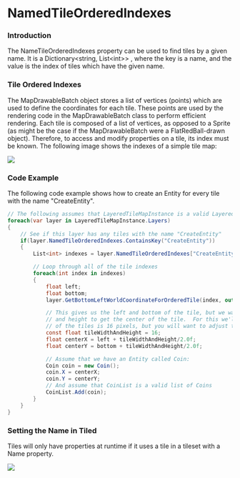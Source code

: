 # NamedTileOrderedIndexes

### Introduction

The NameTileOrderedIndexes property can be used to find tiles by a given name. It is a Dictionary\<string, List\<int>> , where the key is a name, and the value is the index of tiles which have the given name.

### Tile Ordered Indexes

The MapDrawableBatch object stores a list of vertices (points) which are used to define the coordinates for each tile. These points are used by the rendering code in the MapDrawableBatch class to perform efficient rendering. Each tile is composed of a list of vertices, as opposed to a Sprite (as might be the case if the MapDrawableBatch were a FlatRedBall-drawn object). Therefore, to access and modify properties on a tile, its index must be known. The following image shows the indexes of a simple tile map:

![](../../media/2017-01-img\_587f9aa4ce403.png)

### Code Example

The following code example shows how to create an Entity for every tile with the name "CreateEntity".

```csharp
// The following assumes that LayeredTileMapInstance is a valid LayeredTileMap:
foreach(var layer in LayeredTileMapInstance.Layers)
{
    // See if this layer has any tiles with the name "CreateEntity"
    if(layer.NamedTileOrderedIndexes.ContainsKey("CreateEntity"))
    {
        List<int> indexes = layer.NamedTileOrderedIndexes["CreateEntity"];

        // Loop through all of the tile indexes
        foreach(int index in indexes)
        {
            float left;
            float bottom;
            layer.GetBottomLeftWorldCoordinateForOrderedTile(index, out left, out bottom);

            // This gives us the left and bottom of the tile, but we want to add half the width
            // and height to get the center of the tile.  For this we'll assume the width and height
            // of the tiles is 16 pixels, but you will want to adjust this to account for your actual width/height
            const float tileWidthAndHeight = 16;            
            float centerX = left + tileWidthAndHeight/2.0f;
            float centerY = bottom + tileWidthAndHeight/2.0f;

            // Assume that we have an Entity called Coin:
            Coin coin = new Coin();
            coin.X = centerX;
            coin.Y = centerY;
            // And assume that CoinList is a valid list of Coins
            CoinList.Add(coin);
        }
    }
}
```

### Setting the Name in Tiled

Tiles will only have properties at runtime if it uses a tile in a tileset with a Name property.

![](../../media/2016-06-img\_574f970571521.png)
